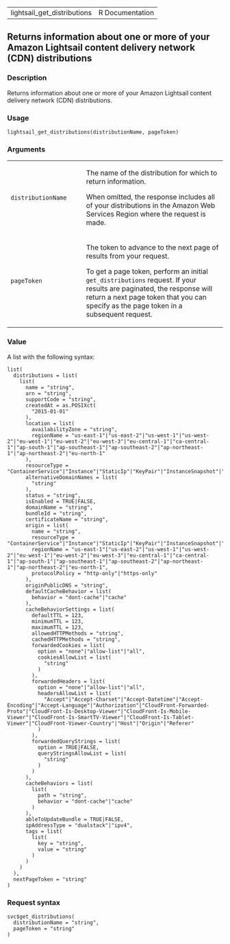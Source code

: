 <table style="width: 100%;">
<tbody>
<tr class="odd">
<td>lightsail_get_distributions</td>
<td style="text-align: right;">R Documentation</td>
</tr>
</tbody>
</table>

## Returns information about one or more of your Amazon Lightsail content delivery network (CDN) distributions

### Description

Returns information about one or more of your Amazon Lightsail content
delivery network (CDN) distributions.

### Usage

    lightsail_get_distributions(distributionName, pageToken)

### Arguments

<table>
<colgroup>
<col style="width: 35%" />
<col style="width: 65%" />
</colgroup>
<tbody>
<tr class="odd">
<td><code
id="lightsail_get_distributions_:_distributionName">distributionName</code></td>
<td><p>The name of the distribution for which to return information.</p>
<p>When omitted, the response includes all of your distributions in the
Amazon Web Services Region where the request is made.</p></td>
</tr>
<tr class="even">
<td><code
id="lightsail_get_distributions_:_pageToken">pageToken</code></td>
<td><p>The token to advance to the next page of results from your
request.</p>
<p>To get a page token, perform an initial
<code>get_distributions</code> request. If your results are paginated,
the response will return a next page token that you can specify as the
page token in a subsequent request.</p></td>
</tr>
</tbody>
</table>

### Value

A list with the following syntax:

    list(
      distributions = list(
        list(
          name = "string",
          arn = "string",
          supportCode = "string",
          createdAt = as.POSIXct(
            "2015-01-01"
          ),
          location = list(
            availabilityZone = "string",
            regionName = "us-east-1"|"us-east-2"|"us-west-1"|"us-west-2"|"eu-west-1"|"eu-west-2"|"eu-west-3"|"eu-central-1"|"ca-central-1"|"ap-south-1"|"ap-southeast-1"|"ap-southeast-2"|"ap-northeast-1"|"ap-northeast-2"|"eu-north-1"
          ),
          resourceType = "ContainerService"|"Instance"|"StaticIp"|"KeyPair"|"InstanceSnapshot"|"Domain"|"PeeredVpc"|"LoadBalancer"|"LoadBalancerTlsCertificate"|"Disk"|"DiskSnapshot"|"RelationalDatabase"|"RelationalDatabaseSnapshot"|"ExportSnapshotRecord"|"CloudFormationStackRecord"|"Alarm"|"ContactMethod"|"Distribution"|"Certificate"|"Bucket",
          alternativeDomainNames = list(
            "string"
          ),
          status = "string",
          isEnabled = TRUE|FALSE,
          domainName = "string",
          bundleId = "string",
          certificateName = "string",
          origin = list(
            name = "string",
            resourceType = "ContainerService"|"Instance"|"StaticIp"|"KeyPair"|"InstanceSnapshot"|"Domain"|"PeeredVpc"|"LoadBalancer"|"LoadBalancerTlsCertificate"|"Disk"|"DiskSnapshot"|"RelationalDatabase"|"RelationalDatabaseSnapshot"|"ExportSnapshotRecord"|"CloudFormationStackRecord"|"Alarm"|"ContactMethod"|"Distribution"|"Certificate"|"Bucket",
            regionName = "us-east-1"|"us-east-2"|"us-west-1"|"us-west-2"|"eu-west-1"|"eu-west-2"|"eu-west-3"|"eu-central-1"|"ca-central-1"|"ap-south-1"|"ap-southeast-1"|"ap-southeast-2"|"ap-northeast-1"|"ap-northeast-2"|"eu-north-1",
            protocolPolicy = "http-only"|"https-only"
          ),
          originPublicDNS = "string",
          defaultCacheBehavior = list(
            behavior = "dont-cache"|"cache"
          ),
          cacheBehaviorSettings = list(
            defaultTTL = 123,
            minimumTTL = 123,
            maximumTTL = 123,
            allowedHTTPMethods = "string",
            cachedHTTPMethods = "string",
            forwardedCookies = list(
              option = "none"|"allow-list"|"all",
              cookiesAllowList = list(
                "string"
              )
            ),
            forwardedHeaders = list(
              option = "none"|"allow-list"|"all",
              headersAllowList = list(
                "Accept"|"Accept-Charset"|"Accept-Datetime"|"Accept-Encoding"|"Accept-Language"|"Authorization"|"CloudFront-Forwarded-Proto"|"CloudFront-Is-Desktop-Viewer"|"CloudFront-Is-Mobile-Viewer"|"CloudFront-Is-SmartTV-Viewer"|"CloudFront-Is-Tablet-Viewer"|"CloudFront-Viewer-Country"|"Host"|"Origin"|"Referer"
              )
            ),
            forwardedQueryStrings = list(
              option = TRUE|FALSE,
              queryStringsAllowList = list(
                "string"
              )
            )
          ),
          cacheBehaviors = list(
            list(
              path = "string",
              behavior = "dont-cache"|"cache"
            )
          ),
          ableToUpdateBundle = TRUE|FALSE,
          ipAddressType = "dualstack"|"ipv4",
          tags = list(
            list(
              key = "string",
              value = "string"
            )
          )
        )
      ),
      nextPageToken = "string"
    )

### Request syntax

    svc$get_distributions(
      distributionName = "string",
      pageToken = "string"
    )
